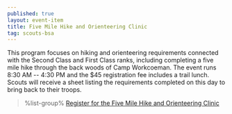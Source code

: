 ```yaml
---
published: true
layout: event-item
title: Five Mile Hike and Orienteering Clinic
tag: scouts-bsa
---
```


This program focuses on hiking and orienteering requirements connected with the Second Class and First Class ranks, including completing a five mile hike through the back woods of Camp Workcoeman. The event runs 8:30 AM -- 4:30 PM and the $45 registration fee includes a trail lunch. Scouts will receive a sheet listing the requirements completed on this day to bring back to their troops.

> %list-group%
> <a href="https://scoutingevent.com/066-61138" class="list-group-item">Register for the Five Mile Hike and Orienteering Clinic</a>
